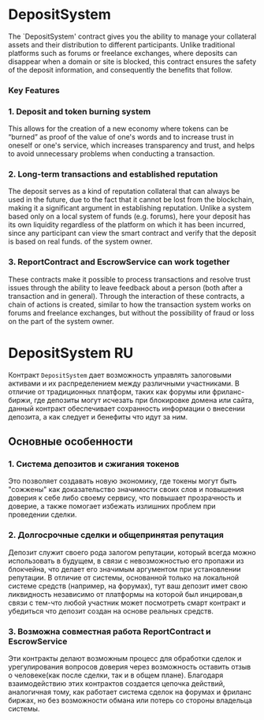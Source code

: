 # DepositSystem

The `DepositSystem' contract gives you the ability to manage your collateral assets and their distribution to different participants. Unlike traditional platforms such as forums or freelance exchanges, where deposits can disappear when a domain or site is blocked, this contract ensures the safety of the deposit information, and consequently the benefits that follow.

### Key Features

### 1. Deposit and token burning system
This allows for the creation of a new economy where tokens can be “burned” as proof of the value of one's words and to increase trust in oneself or one's service, which increases transparency and trust, and helps to avoid unnecessary problems when conducting a transaction.

### 2. Long-term transactions and established reputation
The deposit serves as a kind of reputation collateral that can always be used in the future, due to the fact that it cannot be lost from the blockchain, making it a significant argument in establishing reputation. Unlike a system based only on a local system of funds (e.g. forums), here your deposit has its own liquidity regardless of the platform on which it has been incurred, since any participant can view the smart contract and verify that the deposit is based on real funds.
of the system owner.

### 3. ReportContract and EscrowService can work together
These contracts make it possible to process transactions and resolve trust issues through the ability to leave feedback about a person (both after a transaction and in general). Through the interaction of these contracts, a chain of actions is created, similar to how the transaction system works on forums and freelance exchanges, but without the possibility of fraud or loss on the part of the system owner.

# DepositSystem RU

Контракт `DepositSystem` дает возможность управлять залоговыми активами и их распределением между различными участниками. В отличие от традиционных платформ, таких как форумы или фриланс-биржи, где депозиты могут исчезать при блокировке домена или сайта, данный контракт обеспечивает сохранность информации о внесении депозита, а как следует и бенефиты что идут за ним.

## Основные особенности

### 1. Система депозитов и сжигания токенов
Это позволяет создавать новую экономику, где токены могут быть "сожжены" как доказательство значимости своих слов и повышения доверия к себе либо своему сервису, что повышает прозрачность и доверие, а также помогает избежать излишних проблем при проведении сделки.

### 2. Долгосрочные сделки и общепринятая репутация
Депозит служит своего рода залогом репутации, который всегда можно использовать в будущем, в связи с невозможностью его пропажи из блокчейна, что делает его значимым аргументом при установлении репутации. В отличие от системы, основанной только на локальной системе средств (например, на форумах), тут ваш депозит имет свою ликвидность независимо от платформы на которой был инцирован,в связи с тем-что любой участник может посмотреть смарт контракт и убедиться что депозит создан на основе реальных средств.

### 3. Возможна совместная работа ReportContract и EscrowService
Эти контракты делают возможным процесс для обработки сделок и урегулирования вопросов доверия через возможность оставить отзыв о человеке(как после сделки, так и в общем плане). Благодаря взаимодействию этих контрактов создается цепочка действий, аналогичная тому, как работает система сделок на форумах и фриланс биржах, но без возможности обмана или потерь со стороны владельца системы.
